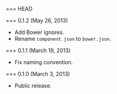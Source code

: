 === HEAD

=== 0.1.2 (May 26, 2013)

* Add Bower ignores.
* Rename `component.json` to `bower.json`.

=== 0.1.1 (March 19, 2013)

* Fix naming convention.

=== 0.1.0 (March 3, 2013)

* Public release.
